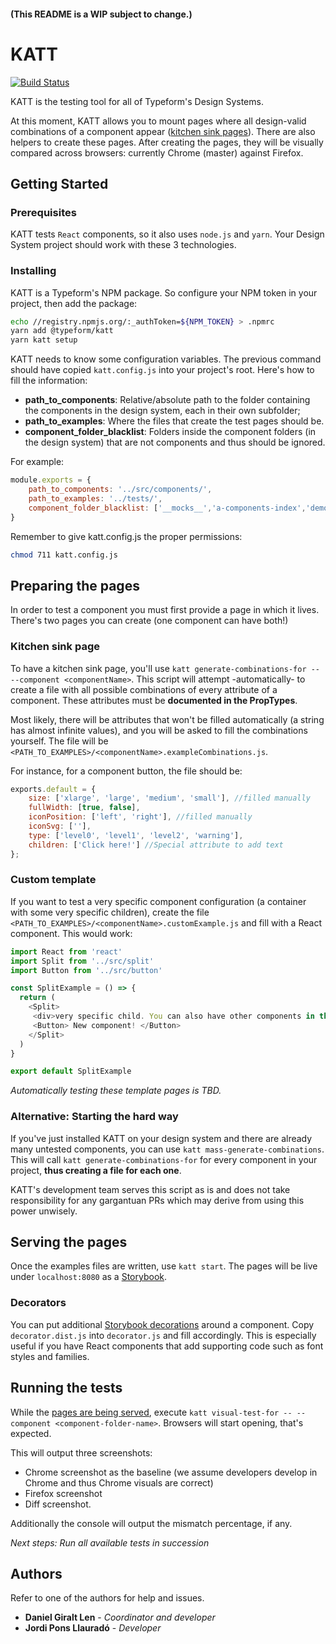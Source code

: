 #### (This README is a WIP subject to change.)

# KATT

[![Build Status](https://travis-ci.com/Typeform/kitt.svg?token=axsNaJqw6sjfoKFeCyDk&branch=master)](https://travis-ci.com/Typeform/kitt)

KATT is the testing tool for all of Typeform's Design Systems.

At this moment, KATT allows you to mount pages where all design-valid combinations of a component appear \([kitchen sink pages](https://medium.com/eightshapes-llc/component-qa-in-design-systems-b18cb4decb9c)). There are also helpers to create these pages. After creating the pages, they will be visually compared across browsers: currently Chrome (master) against Firefox.

## Getting Started

### Prerequisites

KATT tests `React` components, so it also uses `node.js` and `yarn`. Your Design System project should work with these 3 technologies.

### Installing

KATT is a Typeform's NPM package. So configure your NPM token in your project, then add the package:

```bash
echo //registry.npmjs.org/:_authToken=${NPM_TOKEN} > .npmrc
yarn add @typeform/katt
yarn katt setup
```

KATT needs to know some configuration variables. The previous command should have copied `katt.config.js` into your project's root. Here's how to fill the information:
* **path_to_components**: Relative/absolute path to the folder containing the components in the design system, each in their own subfolder;
* **path_to_examples**: Where the files that create the test pages should be.
* **component_folder_blacklist**: Folders inside the component folders (in the design system) that are not components and thus should be ignored.

For example:

```javascript
module.exports = {
    path_to_components: '../src/components/',
    path_to_examples: '../tests/',
    component_folder_blacklist: ['__mocks__','a-components-index','demos','panel-settings','base-styles'],
}
```

Remember to give katt.config.js the proper permissions:

```bash
chmod 711 katt.config.js
```

## Preparing the pages

In order to test a component you must first provide a page in which it lives. There's two pages you can create (one component can have both!)

### Kitchen sink page

To have a kitchen sink page, you'll use `katt generate-combinations-for -- --component <componentName>`. This script will attempt -automatically- to create a file with all possible combinations of every attribute of a component. These attributes must be **documented in the PropTypes**.

Most likely, there will be attributes that won't be filled automatically (a string has almost infinite values), and you will be asked to fill the combinations yourself. The file will be `<PATH_TO_EXAMPLES>/<componentName>.exampleCombinations.js`.

For instance, for a component button, the file should be:

```javascript
exports.default = {
    size: ['xlarge', 'large', 'medium', 'small'], //filled manually
    fullWidth: [true, false],
    iconPosition: ['left', 'right'], //filled manually
    iconSvg: [''],
    type: ['level0', 'level1', 'level2', 'warning'],
    children: ['Click here!'] //Special attribute to add text
};
```

### Custom template

If you want to test a very specific component configuration (a container with some very specific children), create the file `<PATH_TO_EXAMPLES>/<componentName>.customExample.js` and fill with a React component. This would work: 

```javascript
import React from 'react'
import Split from '../src/split'
import Button from '../src/button'

const SplitExample = () => {
  return (
    <Split>
     <div>very specific child. You can also have other components in this template</div>
     <Button> New component! </Button>
    </Split>
  )
}

export default SplitExample
```

*Automatically testing these template pages is TBD.*

### Alternative: Starting the hard way
If you've just installed KATT on your design system and there are already many untested components, you can use `katt mass-generate-combinations`. This will call `katt generate-combinations-for` for every component in your project, **thus creating a file for each one**.

KATT's development team serves this script as is and does not take responsibility for any gargantuan PRs which may derive from using this power unwisely.

## <a name="serving-pages"></a>Serving the pages

Once the examples files are written, use `katt start`. The pages will be live under `localhost:8080` as a [Storybook](https://storybook.js.org).

### Decorators

You can put additional [Storybook decorations](https://storybook.js.org/basics/writing-stories/#using-decorators) around a component. Copy `decorator.dist.js` into `decorator.js` and fill accordingly. This is especially useful if you have React components that add supporting code such as font styles and families.

## Running the tests

While the [pages are being served](#serving-pages), execute `katt visual-test-for -- --component <component-folder-name>`. Browsers will start opening, that's expected.

This will output three screenshots:
* Chrome screenshot as the baseline (we assume developers develop in Chrome and thus Chrome visuals are correct)
* Firefox screenshot
* Diff screenshot.

Additionally the console will output the mismatch percentage, if any.

*Next steps: Run all available tests in succession*

## Authors

Refer to one of the authors for help and issues.

* **Daniel Giralt Len** - *Coordinator and developer*
* **Jordi Pons Llauradó** - *Developer*
